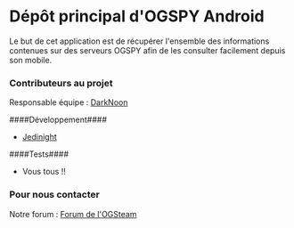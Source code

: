 # Dépôt principal d'OGSPY Android #

Le but de cet application est de récupérer l'ensemble des informations contenues sur des serveurs OGSPY afin de les consulter facilement depuis son mobile.

### Contributeurs au projet ###

Responsable équipe : [DarkNoon](https://bitbucket.org/darknoon29)

####Développement####

* [Jedinight](https://bitbucket.org/Jedinight/)

####Tests####

* Vous tous !!

### Pour nous contacter ###

Notre forum : [Forum de l'OGSteam](http://forum.ogsteam.fr)
